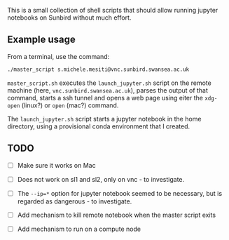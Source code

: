 This is a small collection of shell scripts that should allow running
jupyter notebooks on Sunbird without much effort.

## Example usage
From a terminal, use the command:
```bash
./master_script s.michele.mesiti@vnc.sunbird.swansea.ac.uk
```
`master_script.sh` executes the `launch_jupyter.sh` script on the remote 
machine (here, `vnc.sunbird.swansea.ac.uk`), parses the output of that command,
starts a ssh tunnel and opens a web page using eiter the `xdg-open` (linux?) or
`open` (mac?) command.

The `launch_jupyter.sh` script starts a jupyter notebook in the home 
directory, using a provisional conda environment that I created.

## TODO 
- [ ] Make sure it works on Mac
- [ ] Does not work on sl1 and sl2, only on vnc - to investigate.
- [ ] The `--ip=*` option for jupyter notebook seemed to be necessary, but is 
      regarded as dangerous - to investigate.
- [ ] Add mechanism to kill remote notebook when the master script exits
- [ ] Add mechanism to run on a compute node


